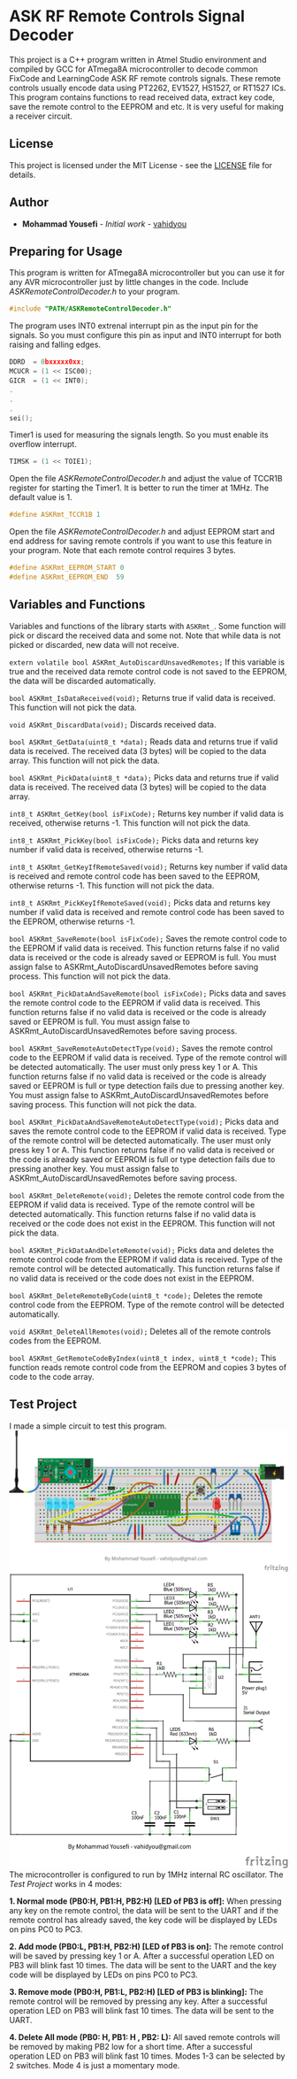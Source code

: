 # ASK RF Remote Controls Signal Decoder
This project is a C++ program written in Atmel Studio environment and compiled by GCC for ATmega8A microcontroller to decode common FixCode and LearningCode ASK RF remote controls signals. These remote controls usually encode data using PT2262, EV1527, HS1527, or RT1527 ICs. This program contains functions to read received data, extract key code, save the remote control to the EEPROM and etc. It is very useful for making a receiver circuit.

## License
This project is licensed under the MIT License - see the [LICENSE](LICENSE) file for details.

## Author
* **Mohammad Yousefi** - *Initial work* - [vahidyou](https://github.com/vahidyou)

## Preparing for Usage
This program is written for ATmega8A microcontroller but you can use it for any AVR microcontroller just by little changes in the code.
Include *ASKRemoteControlDecoder.h* to your program.
```C++
#include "PATH/ASKRemoteControlDecoder.h"
```
The program uses INT0 extrenal interrupt pin as the input pin for the signals. So you must configure this pin as input and INT0 interrupt for both raising and falling edges.
```C++
DDRD  = 0bxxxxx0xx;
MCUCR = (1 << ISC00);
GICR  = (1 << INT0);
.
.
.
sei();
```
Timer1 is used for measuring the signals length. So you must enable its overflow interrupt.
```C++
TIMSK = (1 << TOIE1);
```
Open the file *ASKRemoteControlDecoder.h* and adjust the value of TCCR1B register for starting the Timer1. It is better to run the timer at 1MHz. The default value is 1.
```C++
#define ASKRmt_TCCR1B 1
```
Open the file *ASKRemoteControlDecoder.h* and adjust EEPROM start and end address for saving remote controls if you want to use this feature in your program. Note that each remote control requires 3 bytes.
```C++
#define ASKRmt_EEPROM_START 0
#define ASKRmt_EEPROM_END  59
```

## Variables and Functions
Variables and functions of the library starts with `ASKRmt_`. Some function will pick or discard the received data and some not. Note that while data is not picked or discarded, new data will not receive.

`extern volatile bool ASKRmt_AutoDiscardUnsavedRemotes;`
If this variable is true and the received data remote control code is not saved to the EEPROM, the data will be discarded automatically.

`bool ASKRmt_IsDataReceived(void);`
Returns true if valid data is received. This function will not pick the data. 

`void ASKRmt_DiscardData(void);`
Discards received data.

`bool ASKRmt_GetData(uint8_t *data);`
Reads data and returns true if valid data is received. The received data (3 bytes) will be copied to the data array. This function will not pick the data.

`bool ASKRmt_PickData(uint8_t *data);`
Picks data and returns true if valid data is received. The received data (3 bytes) will be copied to the data array.    

`int8_t ASKRmt_GetKey(bool isFixCode);`
Returns key number if valid data is received, otherwise returns -1. This function will not pick the data.

`int8_t ASKRmt_PickKey(bool isFixCode);`
Picks data and returns key number if valid data is received, otherwise returns -1.

`int8_t ASKRmt_GetKeyIfRemoteSaved(void);`
Returns key number if valid data is received and remote control code has been saved to the EEPROM, otherwise returns -1. This function will not pick the data.

`int8_t ASKRmt_PickKeyIfRemoteSaved(void);`
Picks data and returns key number if valid data is received and remote control code has been saved to the EEPROM, otherwise returns -1.

`bool ASKRmt_SaveRemote(bool isFixCode);`
Saves the remote control code to the EEPROM if valid data is received. This function returns false if no valid data is received or the code is already saved or EEPROM is full. You must assign false to ASKRmt_AutoDiscardUnsavedRemotes before saving process. This function will not pick the data.

`bool ASKRmt_PickDataAndSaveRemote(bool isFixCode);`
Picks data and saves the remote control code to the EEPROM if valid data is received. This function returns false if no valid data is received or the code is already saved or EEPROM is full. You must assign false to ASKRmt_AutoDiscardUnsavedRemotes before saving process.

`bool ASKRmt_SaveRemoteAutoDetectType(void);`
Saves the remote control code to the EEPROM if valid data is received. Type of the remote control will be detected automatically. The user must only press key 1 or A. This function returns false if no valid data is received or the code is already saved or EEPROM is full or type detection fails due to pressing another key. You must assign false to ASKRmt_AutoDiscardUnsavedRemotes before saving process. This function will not pick the data.

`bool ASKRmt_PickDataAndSaveRemoteAutoDetectType(void);`
Picks data and saves the remote control code to the EEPROM if valid data is received. Type of the remote control will be detected automatically. The user must only press key 1 or A. This function returns false if no valid data is received or the code is already saved or EEPROM is full or type detection fails due to pressing another key. You must assign false to ASKRmt_AutoDiscardUnsavedRemotes before saving process.

`bool ASKRmt_DeleteRemote(void);`
Deletes the remote control code from the EEPROM if valid data is received. Type of the remote control will be detected automatically. This function returns false if no valid data is received or the code does not exist in the EEPROM. This function will not pick the data.

`bool ASKRmt_PickDataAndDeleteRemote(void);`
Picks data and deletes the remote control code from the EEPROM if valid data is received. Type of the remote control will be detected automatically. This function returns false if no valid data is received or the code does not exist in the EEPROM.

`bool ASKRmt_DeleteRemoteByCode(uint8_t *code);`
Deletes the remote control code from the EEPROM. Type of the remote control will be detected automatically.

`void ASKRmt_DeleteAllRemotes(void);`
Deletes all of the remote controls codes from the EEPROM.

`bool ASKRmt_GetRemoteCodeByIndex(uint8_t index, uint8_t *code);`
This function reads remote control code from the EEPROM and copies 3 bytes of code to the code array. 

## Test Project
I made a simple circuit to test this program.
![ASK Remote Controls Decoder](Test%20Circuit/ASKRmtCntrlDcdr_bb.png)
![ASK Remote Controls Decoder](Test%20Circuit/ASKRmtCntrlDcdr_schem.png)
The microcontroller is configured to run by 1MHz internal RC oscillator.
The *Test Project* works in 4 modes:

**1. Normal mode (PB0:H, PB1:H, PB2:H) [LED of PB3 is off]:** When pressing any key on the remote control, the data will be sent to the UART and if the remote control has already saved, the key code will be displayed by LEDs on pins PC0 to PC3.

**2. Add mode (PB0:L, PB1:H, PB2:H) [LED of PB3 is on]:** The remote control will be saved by pressing key 1 or A. After a successful operation LED on PB3 will blink fast 10 times. The data will be sent to the UART and the key code will be displayed by LEDs on pins PC0 to PC3.

**3. Remove mode (PB0:H, PB1:L, PB2:H) [LED of PB3 is blinking]:** The remote control will be removed by pressing any key. After a successful operation LED on PB3 will blink fast 10 times. The data will be sent to the UART.

**4. Delete All mode (PB0: H, PB1: H , PB2: L):** All saved remote controls will be removed by making PB2 low for a short time. After a successful operation LED on PB3 will blink fast 10 times.
Modes 1-3 can be selected by 2 switches. Mode 4 is just a momentary mode.
